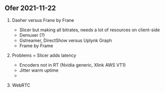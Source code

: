 ## Ofer 2021-11-22

1. Dasher versus Frane by Frane
    - Slicer but making all bitrates, needs a lot of resources on client-side
    - Demuxer (?)
    - Gstreamer, DirectShow versus Uplynk Graph
    - Frame by Frame


2. Problems
    = Slicer adds latency
    - Encoders not in RT (Nvidia generic, Xlink AWS VT1)
    - Jitter warm uptime
    -  
        
3. WebRTC